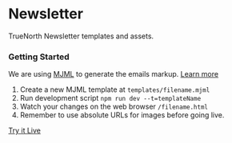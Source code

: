 # Newsletter

TrueNorth Newsletter templates and assets.

### Getting Started

We are using [MJML](https://mjml.io/) to generate the emails markup. [Learn more](https://mjml.io/documentation/#basic-layout-example)

1. Create a new MJML template at `templates/filename.mjml`
2. Run development script `npm run dev --t=templateName`
3. Watch your changes on the web browser `/filename.html`
4. Remember to use absolute URLs for images before going live.

[Try it Live](https://mjml.io/try-it-live/)
